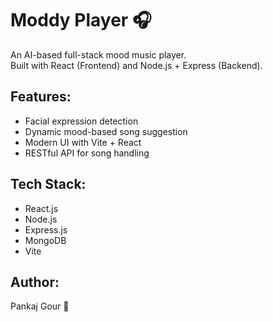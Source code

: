 # Moddy Player 🎧
An AI-based full-stack mood music player.  
Built with React (Frontend) and Node.js + Express (Backend).

## Features:
- Facial expression detection
- Dynamic mood-based song suggestion
- Modern UI with Vite + React
- RESTful API for song handling

## Tech Stack:
- React.js
- Node.js
- Express.js
- MongoDB
- Vite

## Author:
Pankaj Gour 🚀
